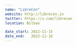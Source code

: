 ```yaml
---
name: "LibreCon"
website: http://librecon.io
twitter: https://x.com/librecon
location: Bilbao

date_start: 2022-11-15
date_end:   2022-11-16
---
```

